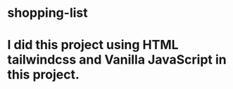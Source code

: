# shopping-list

# I did this project using HTML tailwindcss and Vanilla JavaScript in this project.
